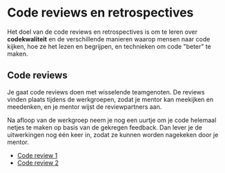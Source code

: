# Code reviews en retrospectives

Het doel van de code reviews en retrospectives is om te leren over **codekwaliteit** en de verschillende manieren waarop mensen naar code kijken, hoe ze het lezen en begrijpen, en technieken om code "beter" te maken.

## Code reviews

Je gaat code reviews doen met wisselende teamgenoten. De reviews vinden plaats tijdens de werkgroepen, zodat je mentor kan meekijken en meedenken, en je mentor wijst de reviewpartners aan.

Na afloop van de werkgroep neem je nog een uurtje om je code helemaal netjes te maken op basis van de gekregen feedback. Dan lever je de uitwerkingen nog één keer in, zodat ze kunnen worden nagekeken door je mentor.

- [Code review 1](/modules/review-1)
- [Code review 2](/modules/review-2)

<!--

- [Code review 3](/modules/review-3)
- [Code review 4](/modules/review-4)
- [Code review 5](/modules/review-5)

-->

<!--

## Retrospectives

Zodra je opdrachten zijn nagekeken krijg je een aantal feedbackpunten van je mentor. Dit kunnen nooit alle dingen zijn die verbeterd kunnen worden aan je uitwerking, maar een aantal belangrijke punten worden er wel uitgelicht. Aan jou om te kijken hoe je de feedback in volgende opdrachten kunt toepassen.

Retrospectives zijn er om je te helpen nog even actief naar de feedback te kijken voordat je verder gaat. Op de pagina's hieronder vul je een retrospective in. Er is daar ook ruimte om aan te geven dat je een deel van de feedback niet begrijpt---maar vraag je mentor vooral gewoon om hulp als dit nodig is!

- [Retrospective 1](/modules/retrospective-1)
- [Retrospective 2](/modules/retrospective-2)
- [Retrospective 3](/modules/retrospective-3)
- [Retrospective 4](/modules/retrospective-4)
- [Retrospective 5](/modules/retrospective-5)

-->
